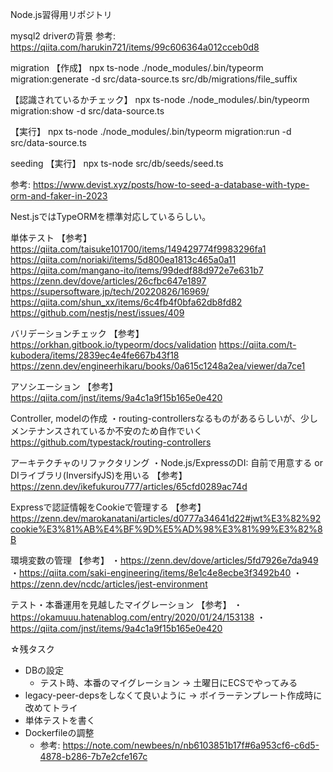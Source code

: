 Node.js習得用リポジトリ

mysql2 driverの背景
参考: https://qiita.com/harukin721/items/99c606364a012cceb0d8

migration
【作成】
npx ts-node ./node_modules/.bin/typeorm migration:generate -d src/data-source.ts src/db/migrations/file_suffix

【認識されているかチェック】
npx ts-node ./node_modules/.bin/typeorm migration:show -d src/data-source.ts

【実行】
npx ts-node ./node_modules/.bin/typeorm migration:run -d src/data-source.ts

seeding
【実行】
npx ts-node src/db/seeds/seed.ts

参考: https://www.devist.xyz/posts/how-to-seed-a-database-with-type-orm-and-faker-in-2023

Nest.jsではTypeORMを標準対応しているらしい。

単体テスト
【参考】
https://qiita.com/taisuke101700/items/149429774f9983296fa1
https://qiita.com/noriaki/items/5d800ea1813c465a0a11
https://qiita.com/mangano-ito/items/99dedf88d972e7e631b7
https://zenn.dev/dove/articles/26cfbc647e1897
https://supersoftware.jp/tech/20220826/16969/
https://qiita.com/shun_xx/items/6c4fb4f0bfa62db8fd82
https://github.com/nestjs/nest/issues/409


バリデーションチェック
【参考】
https://orkhan.gitbook.io/typeorm/docs/validation
https://qiita.com/t-kubodera/items/2839ec4e4fe667b43f18
https://zenn.dev/engineerhikaru/books/0a615c1248a2ea/viewer/da7ce1

アソシエーション
【参考】
https://qiita.com/jnst/items/9a4c1a9f15b165e0e420

Controller, modelの作成
・routing-controllersなるものがあるらしいが、少しメンテナンスされているか不安のため自作でいく
https://github.com/typestack/routing-controllers

アーキテクチャのリファクタリング
・Node.js/ExpressのDI: 自前で用意する or DIライブラリ(InversifyJS)を用いる
【参考】
https://zenn.dev/ikefukurou777/articles/65cfd0289ac74d

Expressで認証情報をCookieで管理する
【参考】
https://zenn.dev/marokanatani/articles/d0777a34641d22#jwt%E3%82%92cookie%E3%81%AB%E4%BF%9D%E5%AD%98%E3%81%99%E3%82%8B

環境変数の管理
【参考】
・https://zenn.dev/dove/articles/5fd7926e7da949
・https://qiita.com/saki-engineering/items/8e1c4e8ecbe3f3492b40
・https://zenn.dev/ncdc/articles/jest-environment

テスト・本番運用を見越したマイグレーション
【参考】
・https://okamuuu.hatenablog.com/entry/2020/01/24/153138
・https://qiita.com/jnst/items/9a4c1a9f15b165e0e420

☆残タスク
- DBの設定
	- テスト時、本番のマイグレーション → 土曜日にECSでやってみる
- legacy-peer-depsをしなくて良いように → ボイラーテンプレート作成時に改めてトライ
- 単体テストを書く
- Dockerfileの調整
	- 参考: https://note.com/newbees/n/nb6103851b17f#6a953cf6-c6d5-4878-b286-7b7e2cfe167c
